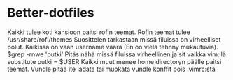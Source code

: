 # Better-dotfiles
Kaikki tulee koti kansioon paitsi rofin teemat.
Rofin teemat tulee /usr/share/rofi/themes
Suosittelen tarkastaan missä filuissa on virheelliset polut. Kaikissa on vaan username väärä (En oo vielä tehnny mukautuvia).
$grep -rnwe 'putki'
Pitäs nähä missä filuissa virheellinen ja sit vaikka vim:llä substitute putki = $USER
Kaikki muut menee home directoryn päälle paitsi teemat.
Vundle pitää ite ladata tai muokata vundle konffit pois .vimrc:stä
